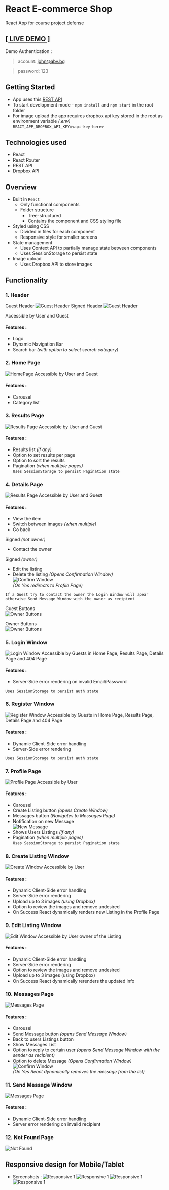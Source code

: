 # React E-commerce Shop

React App for course project defense

## [[ LIVE DEMO ]](https://stsp93-e-market.netlify.app)
Demo Authentication :
  > account: john@abv.bg 

  > password: 123

## Getting Started

- App uses this [REST API](https://github.com/stsp93/emarket-rest-api)
- To start development mode - `npm install` and `npm start` in the root folder
- For image upload the app requires dropbox api key stored in the root as environment variable *(.env)*         
  `REACT_APP_DROPBOX_API_KEY=<api-key-here>`

## Technologies used

- React
- React Router
- REST API
- Dropbox API

## Overview 
- Built in `React`
  - Only functional components
  - Folder structure
    - Tree-structured
    - Contains the component and CSS styling file
- Styled using CSS
  - Divided in files for each component 
  - Responsive style for smaller screens
- State management
  - Uses Context API to partially manage state between components
  - Uses SessionStorage to persist state
- Image upload
  - Uses Dropbox API to store images

## Functionality

### 1. Header
Guest Header
![Guest Header](https://raw.githubusercontent.com/stsp93/react-emarket/main/screenshots/Header%20guest.png)
Signed Header
![Guest Header](https://raw.githubusercontent.com/stsp93/react-emarket/main/screenshots/Header%20signed.png)

Accessible by User and Guest
#### Features :
- Logo
- Dynamic Navigation Bar
- Search bar *(with option to select search category)*


### 2. Home Page
![HomePage](https://raw.githubusercontent.com/stsp93/react-emarket/main/screenshots/HomePage.png)
Accessible by User and Guest
#### Features :
- Carousel
- Category list


### 3. Results Page
![Results Page](https://github.com/stsp93/react-emarket/blob/main/screenshots/Results.png?raw=true)
Accessible by User and Guest
#### Features :
- Results list *(if any)*
- Option to set results per page
- Option to sort the results
- Pagination *(when multiple pages)*  
`Uses SessionStorage to persist Pagination state`


### 4. Details Page
![Results Page](https://raw.githubusercontent.com/stsp93/react-emarket/main/screenshots/Details.png)
Accessible by User and Guest
#### Features :
- View the item
- Switch between images *(when multiple)*
- Go back

Signed *(not owner)*
- Contact the owner

Signed *(owner)*
- Edit the listing
- Delete the listing *(Opens Confirmation Window)*      
![Confirm Window](https://raw.githubusercontent.com/stsp93/react-emarket/main/screenshots/Confirm.png)      
*(On Yes redirects to Profile Page)*

`If a Guest try to contact the owner the Login Window will apear otherwise Send Message Window with the owner as recipient`

Guest Buttons            
![Owner Buttons](https://raw.githubusercontent.com/stsp93/react-emarket/main/screenshots/details%20buttons%20guest.png)

Owner Buttons       
![Owner Buttons](https://github.com/stsp93/react-emarket/blob/main/screenshots/datails%20buttons%20owner.png?raw=true)




### 5. Login Window
![Login Window](https://raw.githubusercontent.com/stsp93/react-emarket/main/screenshots/Login.png)
Accessible by Guests in Home Page, Results Page, Details Page and 404 Page
#### Features :
- Server-Side error rendering on invalid Email/Password

`Uses SessionStorage to persist auth state`

### 6. Register Window
![Register Window](https://github.com/stsp93/react-emarket/blob/main/screenshots/Register.png?raw=true)
Accessible by Guests in Home Page, Results Page, Details Page and 404 Page
#### Features :
- Dynamic Client-Side error handling
- Server-Side error rendering

`Uses SessionStorage to persist auth state`


### 7. Profile Page
![Profile Page](https://raw.githubusercontent.com/stsp93/react-emarket/main/screenshots/Profile.png)
Accessible by User
#### Features :
- Carousel
- Create Listing button *(opens Create Window)*
- Messages button *(Navigates to Messages Page)*
- Notification on new Message       
![New Message](https://raw.githubusercontent.com/stsp93/react-emarket/main/screenshots/New%20Message.png)
- Shows Users Listings *(if any)*
- Pagination *(when multiple pages)*  
`Uses SessionStorage to persist Pagination state`


### 8. Create Listing Window
![Create Window](https://raw.githubusercontent.com/stsp93/react-emarket/main/screenshots/Create.png)
Accessible by User
#### Features :
- Dynamic Client-Side error handling
- Server-Side error rendering
- Upload up to 3 images *(using Dropbox)*
- Option to review the images and remove undesired
- On Success React dynamically renders new Listing in the Profile Page


### 9. Edit Listing Window
![Edit Window](https://raw.githubusercontent.com/stsp93/react-emarket/main/screenshots/Edit.png)
Accessible by User owner of the Listing
#### Features :
- Dynamic Client-Side error handling
- Server-Side error rendering
- Option to review the images and remove undesired
- Upload up to 3 images (using Dropbox)
- On Success React dynamically rerenders the updated info

### 10. Messages Page
![Messages Page](https://raw.githubusercontent.com/stsp93/react-emarket/main/screenshots/Messages.png)

#### Features :
- Carousel
- Send Message button *(opens Send Message Window)*
- Back to users Listings button
- Show Messages List
- Option to reply to certain user *(opens Send Message Window with the sender as recipient)*
- Option to delete Message *(Opens Confirmation Window)*        
![Confirm Window](https://raw.githubusercontent.com/stsp93/react-emarket/main/screenshots/Confirm.png)      
*(On Yes React dynamically removes the message from the list)*

### 11. Send Message Window
![Messages Page](https://raw.githubusercontent.com/stsp93/react-emarket/main/screenshots/SendMessage.png)

#### Features :
- Dynamic Client-Side error handling
- Server error rendering on invalid recipient

### 12. Not Found Page 
![Not Found](https://raw.githubusercontent.com/stsp93/react-emarket/main/screenshots/404.png)

## Responsive design for Mobile/Tablet 

- Screenshots :
![Responsive 1](https://raw.githubusercontent.com/stsp93/react-emarket/main/screenshots/responsive/responsive1.png)
![Responsive 1](https://raw.githubusercontent.com/stsp93/react-emarket/main/screenshots/responsive/responsive2.png)
![Responsive 1](https://raw.githubusercontent.com/stsp93/react-emarket/main/screenshots/responsive/responsive3.png)
![Responsive 1](https://raw.githubusercontent.com/stsp93/react-emarket/main/screenshots/responsive/responsive4.png)

